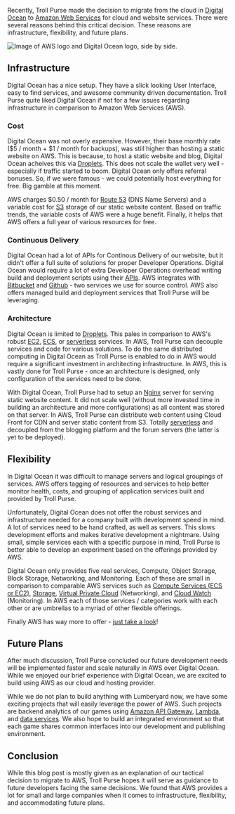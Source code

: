 Recently, Troll Purse made the decision to migrate from the cloud in [Digital Ocean](https://www.digitalocean.com/) to [Amazon Web Services](https://aws.amazon.com/) for cloud and website services. There were several reasons behind this critical decision. These reasons are infrastructure, flexibility, and future plans.

![Image of AWS logo and Digital Ocean logo, side by side.](https://raw.githubusercontent.com/trollpurse/trollpurse-blog/master/images/aws-v-do.png "AWS over Digital Ocean")

## Infrastructure

Digital Ocean has a nice setup. They have a slick looking User Interface, easy to find services, and awesome community driven documentation. Troll Purse quite liked Digital Ocean if not for a few issues regarding infrastructure in comparison to Amazon Web Services (AWS).

### Cost

Digital Ocean was not overly expensive. However, their base monthly rate ($5 / month + $1 / month for backups), was still higher than hosting a static website on AWS. This is because, to host a static website and blog, Digital Ocean acheives this via [Droplets](https://www.digitalocean.com/products/compute/). This does not scale the wallet very well - especially if traffic started to boom. Digital Ocean only offers referral bonuses. So, if we were famous - we could potentially host everything for free. Big gamble at this moment.

AWS charges $0.50 / month for [Route 53](https://aws.amazon.com/route53/) (DNS Name Servers) and a variable cost for [S3](https://aws.amazon.com/s3/) storage of our static website content. Based on traffic trends, the variable costs of AWS were a huge benefit. Finally, it helps that AWS offers a full year of various resources for free.

### Continuous Delivery

Digital Ocean had a lot of APIs for Continous Delivery of our website, but it didn't offer a full suite of solutions for proper Developer Operations. Digital Ocean would require a lot of extra Developer Operations overhead writing build and deployment scripts using their [APIs](https://developers.digitalocean.com/documentation/v2/). AWS integrates with [Bitbucket](https://bitbucket.org/) and [Github](https://github.com/) - two services we use for source control. AWS also offers managed build and deployment services that Troll Purse will be leveraging.

### Architecture

Digital Ocean is limited to [Droplets](https://www.digitalocean.com/products/compute/). This pales in comparison to AWS's robust [EC2](https://aws.amazon.com/ec2/), [ECS](https://aws.amazon.com/ecs/), or [serverless](https://aws.amazon.com/serverless/) services. In AWS, Troll Purse can decouple services and code for various solutions. To do the same distributed computing in Digital Ocean as Troll Purse is enabled to do in AWS would require a significant investment in architecting infrastructure. In AWS, this is vastly done for Troll Purse - once an architecture is designed, only configuration of the services need to be done.

With Digital Ocean, Troll Purse had to setup an [Nginx](https://www.nginx.com/) server for serving static website content. It did not scale well (without more invested time in building an architecture and more configurations) as all content was stored on that server. In AWS, Troll Purse can distribute web content using Cloud Front for CDN and server static content from S3. Totally [serverless](https://aws.amazon.com/serverless/) and decoupled from the blogging platform and the forum servers (the latter is yet to be deployed).

## Flexibility

In Digital Ocean it was difficult to manage servers and logical groupings of services. AWS offers tagging of resources and services to help better monitor health, costs, and grouping of application services built and provided by Troll Purse.

Unfortunately, Digital Ocean does not offer the robust services and infrastructure needed for a company built with development speed in mind. A lot of services need to be hand crafted, as well as servers. This slows development efforts and makes iterative development a nightmare. Using small, simple services each with a specific purpose in mind, Troll Purse is better able to develop an experiment based on the offerings provided by AWS.

Digital Ocean only provides five real services, Compute, Object Storage, Block Storage, Networking, and Monitoring. Each of these are small in comparison to comparable AWS services such as [Compute Services (ECS or EC2)](https://aws.amazon.com/products/compute/), [Storage](https://aws.amazon.com/products/storage/), [Virtual Private Cloud](https://aws.amazon.com/products/networking/) (Networking), and [Cloud Watch](https://aws.amazon.com/cloudwatch/) (Monitoring). In AWS each of those services / categories work with each other or are umbrellas to a myriad of other flexible offerings.

Finally AWS has way more to offer - [just take a look](https://aws.amazon.com/)!

## Future Plans

After much discussion, Troll Purse concluded our future development needs will be implemented faster and scale naturally in AWS over Digital Ocean. While we enjoyed our brief experience with Digital Ocean, we are excited to build using AWS as our cloud and hosting provider.

While we do not plan to build anything with Lumberyard now, we have some exciting projects that will easily leverage the power of AWS. Such projects are backend analytics of our games using [Amazon API Gateway](https://aws.amazon.com/api-gateway/), [Lambda](https://aws.amazon.com/api-gateway/), and [data services](https://aws.amazon.com/products/databases/). We also hope to build an integrated environment so that each game shares common interfaces into our development and publishing environment. 

## Conclusion

While this blog post is mostly given as an explanation of our tactical decision to migrate to AWS, Troll Purse hopes it will serve as guidance to future developers facing the same decisions. We found that AWS provides a lot for small and large companies when it comes to infrastructure, flexibility, and accommodating future plans.